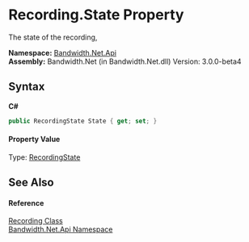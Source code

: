 ﻿# Recording.State Property 
 

The state of the recording,

**Namespace:**&nbsp;<a href ="N_Bandwidth_Net_Api.md">Bandwidth.Net.Api</a><br />**Assembly:**&nbsp;Bandwidth.Net (in Bandwidth.Net.dll) Version: 3.0.0-beta4

## Syntax

**C#**<br />
``` C#
public RecordingState State { get; set; }
```


#### Property Value
Type: <a href ="T_Bandwidth_Net_Api_RecordingState.md">RecordingState</a>

## See Also


#### Reference
<a href ="T_Bandwidth_Net_Api_Recording.md">Recording Class</a><br /><a href ="N_Bandwidth_Net_Api.md">Bandwidth.Net.Api Namespace</a><br />